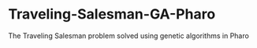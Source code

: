 # Traveling-Salesman-GA-Pharo
The Traveling Salesman problem solved using genetic algorithms in Pharo
